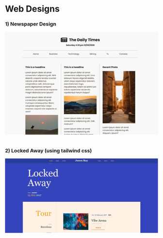 # Web Designs


### 1) Newspaper Design
![alt text](https://github.com/ramsheedrd/Web-Designs/blob/main/newspaper-design/news-paper-design.jpg?raw=true)
&nbsp;

### 2) Locked Away (using tailwind css)
![alt text](https://github.com/ramsheedrd/Web-Designs/blob/main/locked-away-design/locked-away-design.jpg?raw=true)
